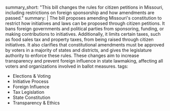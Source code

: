summary_short: "This bill changes the rules for citizen petitions in Missouri, including restrictions on foreign sponsorship and how amendments are passed."
summary: |
  The bill proposes amending Missouri's constitution to restrict how initiatives and laws can be proposed through citizen petitions. It bans foreign governments and political parties from sponsoring, funding, or making contributions to initiatives. Additionally, it limits certain taxes, such as food sales tax and property taxes, from being raised through citizen initiatives. It also clarifies that constitutional amendments must be approved by voters in a majority of states and districts, and gives the legislature authority to enforce these rules. These changes aim to increase transparency and prevent foreign influence in state lawmaking, affecting all voters and organizations involved in ballot measures.
tags:
  - Elections & Voting
  - Initiative Process
  - Foreign Influence
  - Tax Legislation
  - State Constitution
  - Transparency & Ethics
